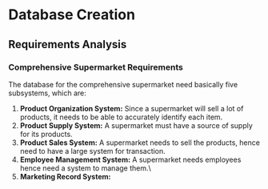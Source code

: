 # Database Creation

## Requirements Analysis

### Comprehensive Supermarket Requirements

The database for the comprehensive supermarket need basically five subsystems, which are:

1. **Product Organization System:** Since a supermarket will sell a lot of products, it needs to be able to accurately identify each item.
2. **Product Supply System:** A supermarket must have a source of supply for its products.
3. **Product Sales System:** A supermarket needs to sell the products, hence need to have a large system for transaction.
4. **Employee Management System:** A supermarket needs employees hence need a system to manage them.\
5. **Marketing Record System:** 